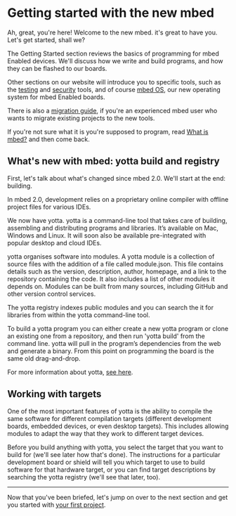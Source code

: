 # Getting started with the new mbed

Ah, great, you're here! Welcome to the new mbed. it's great to have you. Let's get started, shall we? 

The Getting Started section reviews the basics of programming for mbed Enabled devices. We'll discuss how we write and build programs, and how they can be flashed to our boards. 

Other sections on our website will introduce you to specific tools, such as the [testing](http://mbed.com/en/development/software/tools/testing/) and [security](http://mbed.com/en/technologies/security/) tools, and of course [mbed OS](http://mbed.com/en/technologies/technology-mbed-os/), our new operating system for mbed Enabled boards. 

There is also a [migration guide](MigrationGuide.md), if you're an experienced mbed user who wants to migrate existing projects to the new tools.

If you're not sure what it is you're supposed to program, read [What is mbed?](http://mbed.com/en/about-mbed/what-mbed/) and then come back.

## What's new with mbed: yotta build and registry

First, let's talk about what's changed since mbed 2.0. We'll start at the end: building.

In mbed 2.0, development relies on a proprietary online compiler with offline project files for various IDEs. 

We now have yotta. yotta is a command-line tool that takes care of building, assembling and distributing programs and libraries. It’s available on Mac, Windows and Linux. It will soon also be available pre-integrated with popular desktop and cloud IDEs.  

yotta organises software into modules. A yotta module is a collection of source files with the addition of a file called module.json. This file contains details such as the version, description, author, homepage, and a link to the repository containing the code. It also includes a list of other modules it depends on. Modules can be built from many sources, including GitHub and other version control services.

The yotta registry indexes public modules and you can search the it for libraries from within the yotta command-line tool.

To build a yotta program you can either create a new yotta program or clone an existing one from a repository, and then run 'yotta build' from the command line. yotta will pull in the program’s dependencies from the web and generate a binary. From this point on programming the board is the same old drag-and-drop. 

For more information about yotta, [see here](http://mbed.com/en/development/software/tools/yotta/).

## Working with targets

One of the most important features of yotta is the ability to compile the same software for different compilation targets (different development boards, embedded devices, or even desktop targets). This includes allowing modules to adapt the way that they work to different target devices.

Before you build anything with yotta, you select the target that you want to build for (we'll see later how that's done). The instructions for a particular development board or shield will tell you which target to use to build software for that hardware target, or you can find target descriptions by searching the yotta registry (we'll see that later, too).

_____

Now that you've been briefed, let's jump on over to the next section and get you started with [your first project](FirstProjectmbedOS.md).
